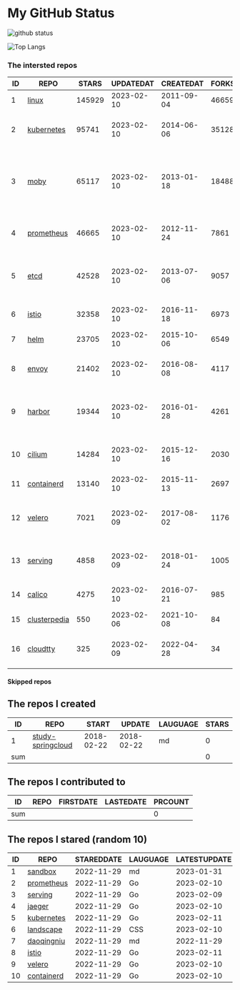 # My GitHub Status

<img src="https://github-readme-stats-1.yihong0618.vercel.app/api?username=daoqingniu&show_icons=true&&&hide_title=true&count_private=true" alt="github status" />

![Top Langs](https://github-readme-stats-1.yihong0618.vercel.app/api/top-langs/?username=daoqingniu&layout=compact)

<!--START_SECTION:github_repos-->
### The intersted repos
| ID |                              REPO                               | STARS  | UPDATEDAT  | CREATEDAT  | FORKSCOUNT |                                              DESCRIPTIONS                                              |
|----|-----------------------------------------------------------------|--------|------------|------------|------------|--------------------------------------------------------------------------------------------------------|
|  1 | [linux](https://github.com/torvalds/linux)                      | 145929 | 2023-02-10 | 2011-09-04 |      46659 | Linux kernel source tree                                                                               |
|  2 | [kubernetes](https://github.com/kubernetes/kubernetes)          |  95741 | 2023-02-10 | 2014-06-06 |      35128 | Production-Grade Container Scheduling and Management                                                   |
|  3 | [moby](https://github.com/moby/moby)                            |  65117 | 2023-02-10 | 2013-01-18 |      18488 | Moby Project - a collaborative project for the container ecosystem to assemble container-based systems |
|  4 | [prometheus](https://github.com/prometheus/prometheus)          |  46665 | 2023-02-10 | 2012-11-24 |       7861 | The Prometheus monitoring system and time series database.                                             |
|  5 | [etcd](https://github.com/etcd-io/etcd)                         |  42528 | 2023-02-10 | 2013-07-06 |       9057 | Distributed reliable key-value store for the most critical data of a distributed system                |
|  6 | [istio](https://github.com/istio/istio)                         |  32358 | 2023-02-10 | 2016-11-18 |       6973 | Connect, secure, control, and observe services.                                                        |
|  7 | [helm](https://github.com/helm/helm)                            |  23705 | 2023-02-10 | 2015-10-06 |       6549 | The Kubernetes Package Manager                                                                         |
|  8 | [envoy](https://github.com/envoyproxy/envoy)                    |  21402 | 2023-02-10 | 2016-08-08 |       4117 | Cloud-native high-performance edge/middle/service proxy                                                |
|  9 | [harbor](https://github.com/goharbor/harbor)                    |  19344 | 2023-02-10 | 2016-01-28 |       4261 | An open source trusted cloud native registry project that stores, signs, and scans content.            |
| 10 | [cilium](https://github.com/cilium/cilium)                      |  14284 | 2023-02-10 | 2015-12-16 |       2030 | eBPF-based Networking, Security, and Observability                                                     |
| 11 | [containerd](https://github.com/containerd/containerd)          |  13140 | 2023-02-10 | 2015-11-13 |       2697 | An open and reliable container runtime                                                                 |
| 12 | [velero](https://github.com/vmware-tanzu/velero)                |   7021 | 2023-02-09 | 2017-08-02 |       1176 | Backup and migrate Kubernetes applications and their persistent volumes                                |
| 13 | [serving](https://github.com/knative/serving)                   |   4858 | 2023-02-09 | 2018-01-24 |       1005 | Kubernetes-based, scale-to-zero, request-driven compute                                                |
| 14 | [calico](https://github.com/projectcalico/calico)               |   4275 | 2023-02-10 | 2016-07-21 |        985 | Cloud native networking and network security                                                           |
| 15 | [clusterpedia](https://github.com/clusterpedia-io/clusterpedia) |    550 | 2023-02-06 | 2021-10-08 |         84 | The Encyclopedia of Kubernetes clusters                                                                |
| 16 | [cloudtty](https://github.com/cloudtty/cloudtty)                |    325 | 2023-02-09 | 2022-04-28 |         34 | A Friendly Kubernetes CloudShell (Web Terminal) !                                                      |



#### Skipped repos
<!--END_SECTION:github_repos-->

<!--START_SECTION:my_github-->
## The repos I created
| ID  |                                 REPO                                 |   START    |   UPDATE   | LAUGUAGE | STARS |
|-----|----------------------------------------------------------------------|------------|------------|----------|-------|
|   1 | [study-springcloud](https://github.com/daoqingniu/study-springcloud) | 2018-02-22 | 2018-02-22 | md       |     0 |
| sum |                                                                      |            |            |          |     0 |

## The repos I contributed to
| ID  | REPO | FIRSTDATE | LASTEDATE | PRCOUNT |
|-----|------|-----------|-----------|---------|
| sum |      |           |           |       0 |

## The repos I stared (random 10)
| ID |                          REPO                          | STAREDDATE | LAUGUAGE | LATESTUPDATE |
|----|--------------------------------------------------------|------------|----------|--------------|
|  1 | [sandbox](https://github.com/cncf/sandbox)             | 2022-11-29 | md       | 2023-01-31   |
|  2 | [prometheus](https://github.com/prometheus/prometheus) | 2022-11-29 | Go       | 2023-02-10   |
|  3 | [serving](https://github.com/knative/serving)          | 2022-11-29 | Go       | 2023-02-09   |
|  4 | [jaeger](https://github.com/jaegertracing/jaeger)      | 2022-11-29 | Go       | 2023-02-10   |
|  5 | [kubernetes](https://github.com/kubernetes/kubernetes) | 2022-11-29 | Go       | 2023-02-11   |
|  6 | [landscape](https://github.com/cncf/landscape)         | 2022-11-29 | CSS      | 2023-02-10   |
|  7 | [daoqingniu](https://github.com/daoqingniu/daoqingniu) | 2022-11-29 | md       | 2022-11-29   |
|  8 | [istio](https://github.com/istio/istio)                | 2022-11-29 | Go       | 2023-02-11   |
|  9 | [velero](https://github.com/vmware-tanzu/velero)       | 2022-11-29 | Go       | 2023-02-10   |
| 10 | [containerd](https://github.com/containerd/containerd) | 2022-11-29 | Go       | 2023-02-10   |

<!--END_SECTION:my_github-->
